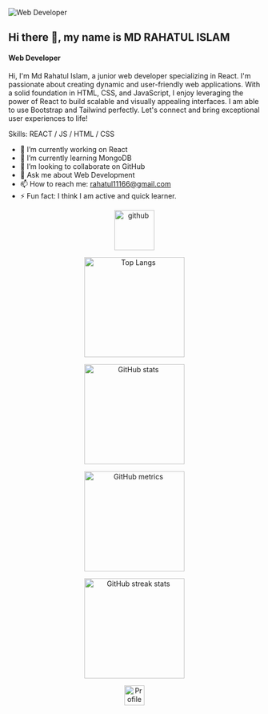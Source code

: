 
![Web Developer](https://media.licdn.com/dms/image/D5616AQHyN8flym7k2g/profile-displaybackgroundimage-shrink_350_1400/0/1685068350762?e=1691020800&v=beta&t=0Eu0iPLRc98x6slEVYkcay2Pv5EGjqAcy1dDy30o_gQ)
## Hi there 👋, my name is MD RAHATUL ISLAM
#### Web Developer

Hi, I'm Md Rahatul Islam, a junior web developer specializing in React. I'm passionate about creating dynamic and user-friendly web applications. With a solid foundation in HTML, CSS, and JavaScript, I enjoy leveraging the power of React to build scalable and visually appealing interfaces. I am able to use Bootstrap and Tailwind perfectly. Let's connect and bring exceptional user experiences to life!

Skills: REACT / JS / HTML / CSS

- 🔭 I’m currently working on React 
- 🌱 I’m currently learning MongoDB 
- 👯 I’m looking to collaborate on GitHub 
- 💬 Ask me about Web Development 
- 📫 How to reach me: rahatul11166@gmail.com 
- ⚡ Fun fact: I think I am active and quick learner. 


<p align="center">
  <a href="https://github.com/Rahatul07">
    <img src="https://cdn.jsdelivr.net/npm/simple-icons@3.0.1/icons/github.svg" alt="github" height="80">
  </a>
</p>

<p align="center">
  <a href="https://github.com/anuraghazra/github-readme-stats">
    <img src="https://github-readme-stats.vercel.app/api/top-langs/?username=Rahatul07" alt="Top Langs" height="200">
  </a>
</p>

<p align="center">
  <img src="https://github-readme-stats.vercel.app/api?username=Rahatul07&show_icons=true" alt="GitHub stats" height="200">
</p>

<p align="center">
  <img src="https://metrics.lecoq.io/Rahatul07" alt="GitHub metrics" height="200">
</p>

<p align="center">
  <img src="https://streak-stats.demolab.com/?user=Rahatul07" alt="GitHub streak stats" height="200">
</p>

<p align="center">
  <img src="https://gpvc.arturio.dev/Rahatul07" alt="Profile views" height="40">
</p>

